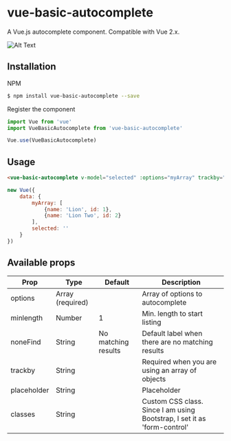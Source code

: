 # vue-basic-autocomplete
A Vue.js autocomplete component. Compatible with Vue 2.x.

![Alt Text](https://media.giphy.com/media/cmzpTVS8rLWsxOX90l/giphy.gif)

## Installation
NPM
```bash
$ npm install vue-basic-autocomplete --save
``` 
Register the component
```js
import Vue from 'vue'
import VueBasicAutocomplete from 'vue-basic-autocomplete'

Vue.use(VueBasicAutocomplete)
``` 

## Usage
```html
<vue-basic-autocomplete v-model="selected" :options="myArray" trackby="name" classes="form-control" />
```
```js
new Vue({
    data: {
        myArray: [
            {name: 'Lion', id: 1},
            {name: 'Lion Two', id: 2}
        ],
        selected: ''
    }
})
```

## Available props

| Prop        | Type             | Default                | Description                                      |
|-------------|------------------|------------------------|--------------------------------------------------|
| options     | Array (required) |                        | Array of options to autocomplete                 |
| minlength   | Number           | 1                      | Min. length to start listing                     |
| noneFind    | String           | No matching results    | Default label when there are no matching results |
| trackby     | String           |                        | Required when you are using an array of objects  |
| placeholder | String           |                        | Placeholder                                      |
| classes     | String           |                        | Custom CSS class. Since I am using Bootstrap, I set it as 'form-control' |